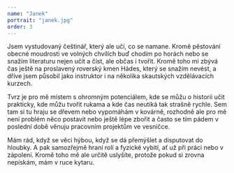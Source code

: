 ```yaml
---
name: "Janek"
portrait: "janek.jpg"
order: 3
---
```

Jsem vystudovaný češtinář, který ale učí, co se namane. Kromě pěstování obecné moudrosti ve volných chvílích buď chodím
po horách nebo se snažím literaturu nejen učit a číst, ale občas i tvořit. Kromě toho mi zbývá čas ještě na proslavený
roverský kmen Hádes, který se snažím nevést, a dříve jsem působil jako instruktor i na několika skautských vzdělávacích kurzech.

Tvrz je pro mě místem s ohromným potenciálem, kde se můžu o historii učit prakticky, kde můžu tvořit rukama
a kde čas neutíká tak strašně rychle. Sem tam si tu hraju se dřevem nebo vypomáhám v kovárně, rozhodně ale pro mě není
problém něco postavit nebo ještě lépe zbořit a často se tím pádem v poslední době věnuju pracovním projektům ve vesničce.

Mám rád, když se věci hýbou, když se dá přemýšlet a disputovat do hloubky. A pak samozřejmě hraní rolí a fyzické vybití,
ať už při práci nebo v zápolení. Kromě toho mě ale určitě uslyšíte, protože pokud si zrovna nepískám, mám v ruce kytaru.

